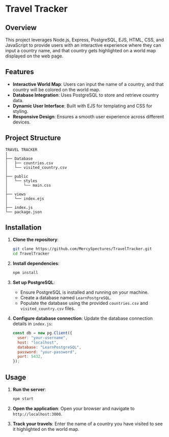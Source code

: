 # Travel Tracker

## Overview

This project leverages Node.js, Express, PostgreSQL, EJS, HTML, CSS, and JavaScript to provide users with an interactive experience where they can input a country name, and that country gets highlighted on a world map displayed on the web page.

## Features

- **Interactive World Map**: Users can input the name of a country, and that country will be colored on the world map.
- **Database Integration**: Uses PostgreSQL to store and retrieve country data.
- **Dynamic User Interface**: Built with EJS for templating and CSS for styling.
- **Responsive Design**: Ensures a smooth user experience across different devices.

## Project Structure

```
TRAVEL TRACKER
│
├── Database
│   ├── countries.csv
│   └── visited_country.csv
│
├── public
│   └── styles
│       └── main.css
│
├── views
│   └── index.ejs
│
├── index.js
└── package.json
```

## Installation

1. **Clone the repository**:

   ```bash
   git clone https://github.com/MercySpectures/TravelTracker.git
   cd TravelTracker
   ```

2. **Install dependencies**:

   ```bash
   npm install
   ```

3. **Set up PostgreSQL**:
   - Ensure PostgreSQL is installed and running on your machine.
   - Create a database named `LearnPostgreSQL`.
   - Populate the database using the provided `countries.csv` and `visited_country.csv` files.

4. **Configure database connection**:
   Update the database connection details in `index.js`:

   ```javascript
   const db = new pg.Client({
     user: "your-username",
     host: "localhost",
     database: "LearnPostgreSQL",
     password: "your-password",
     port: 5432,
   });
   ```

## Usage

1. **Run the server**:

   ```bash
   npm start
   ```

2. **Open the application**:
   Open your browser and navigate to `http://localhost:3000`.

3. **Track your travels**:
   Enter the name of a country you have visited to see it highlighted on the world map.


